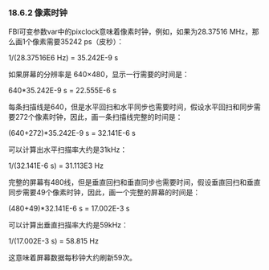 ### 18.6.2 像素时钟

FBI可变参数var中的pixclock意味着像素时钟，例如，如果为28.37516 MHz，那么画1个像素需要35242 ps（皮秒）：

1/(28.37516E6 Hz) = 35.242E-9 s

如果屏幕的分辨率是 640×480，显示一行需要的时间是：

640*35.242E-9 s = 22.555E-6 s

每条扫描线是640，但是水平回扫和水平同步也需要时间，假设水平回扫和同步需要272个像素时钟，因此，画一条扫描线完整的时间是：

(640+272)*35.242E-9 s = 32.141E-6 s

可以计算出水平扫描率大约是31kHz：

1/(32.141E-6 s) = 31.113E3 Hz

完整的屏幕有480线，但是垂直回扫和垂直同步也需要时间，假设垂直回扫和垂直同步需要49个像素时钟，因此，画一个完整的屏幕的时间是：

(480+49)*32.141E-6 s = 17.002E-3 s

可以计算出垂直扫描率大约是59kHz：

1/(17.002E-3 s) = 58.815 Hz

这意味着屏幕数据每秒钟大约刷新59次。

